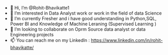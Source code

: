 - 👋 Hi, I’m @Rohit-Bhavikatte1
- 👀 I’m interested in Data Analyst work or work in the field of data Science 
- 🌱 I’m currently Fresher and i have good understanding in Python,SQL, Power BI and Knowledge of Machine Leraning (Supervised Learning ) 
- 💞️ I’m looking to collaborate on Oprm Source data analyst or data Engineering projects
- 📫 You can reach me on my LinkedIn : https://www.linkedin.com/in/rohit-bhavikatte/
  


<!---
Rohit-Bhavikatte1/Rohit-Bhavikatte1 is a ✨ special ✨ repository because its `README.md` (this file) appears on your GitHub profile.
You can click the Preview link to take a look at your changes.
--->
